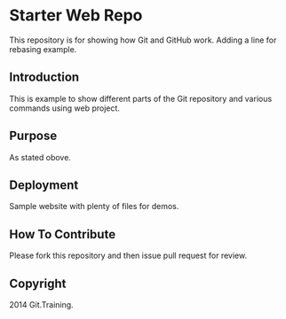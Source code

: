 # Starter Web Repo

This repository is for showing how Git and GitHub work.
Adding a line for rebasing example.

## Introduction

This is example to show different parts of the Git repository and various commands using web project.

## Purpose

As stated obove.

## Deployment 

Sample website with plenty of files for demos.

## How To Contribute
Please fork this repository and then issue pull request for review.

## Copyright

2014 Git.Training.
